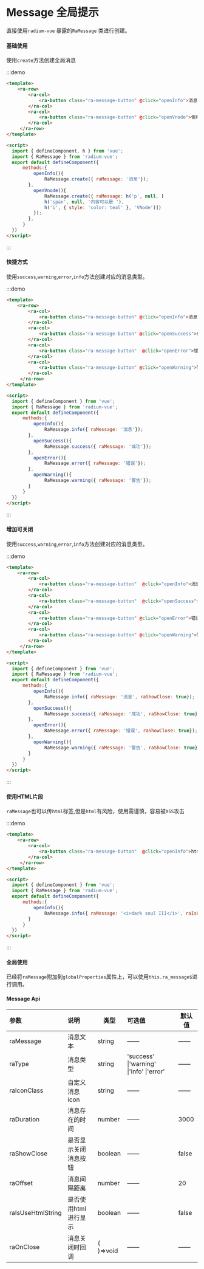 # Message 全局提示

直接使用`radium-vue` 暴露的`RaMessage` 类进行创建。



#### 基础使用

使用`create`方法创建全局消息

:::demo 

```html
<template>
    <ra-row>
        <ra-col>
            <ra-button class="ra-message-button" @click="openInfo">消息提示</ra-button>
        </ra-col>
        <ra-col>
            <ra-button class="ra-message-button" @click="openVnode">使用VNode</ra-button>
        </ra-col>
     </ra-row>
</template>

<script>
  import { defineComponent, h } from 'vue';
  import { RaMessage } from 'radium-vue';
  export default defineComponent({
      methods:{
          openInfo(){
              RaMessage.create({ raMessage: '消息'});
        },
          openVnode(){
              RaMessage.create({ raMessage: h('p', null, [
              h('span', null, '内容可以是 '),
              h('i', { style: 'color: teal' }, 'VNode')])
          });
        },
      }
  })
</script>
```

:::





#### 快捷方式

使用`success`,`warning`,`error`,`info`方法创建对应的消息类型。

:::demo 

```html
<template>
    <ra-row>
        <ra-col>
            <ra-button class="ra-message-button" @click="openInfo">消息</ra-button>
        </ra-col>
        <ra-col>
            <ra-button class="ra-message-button" @click="openSuccess">成功</ra-button>
        </ra-col>
        <ra-col>
            <ra-button class="ra-message-button"  @click="openError">错误</ra-button>
        </ra-col>
        <ra-col>
            <ra-button class="ra-message-button" @click="openWarning">警告</ra-button>
        </ra-col>
     </ra-row>
</template>

<script>
  import { defineComponent } from 'vue';
  import { RaMessage } from 'radium-vue';
  export default defineComponent({
      methods:{
          openInfo(){
              RaMessage.info({ raMessage: '消息'});
        },
          openSuccess(){
              RaMessage.success({ raMessage: '成功'});
        },
          openError(){
              RaMessage.error({ raMessage: '错误'});
        },
          openWarning(){
              RaMessage.warning({ raMessage: '警告'});
        }
      }
  })
</script>
```

:::



#### 增加可关闭

使用`success`,`warning`,`error`,`info`方法创建对应的消息类型。

:::demo 

```html
<template>
    <ra-row>
        <ra-col>
            <ra-button class="ra-message-button"  @click="openInfo">消息</ra-button>
        </ra-col>
        <ra-col>
            <ra-button class="ra-message-button"  @click="openSuccess">成功</ra-button>
        </ra-col>
        <ra-col>
            <ra-button class="ra-message-button" @click="openError">错误</ra-button>
        </ra-col>
        <ra-col>
            <ra-button class="ra-message-button" @click="openWarning">警告</ra-button>
        </ra-col>
     </ra-row>
</template>

<script>
  import { defineComponent } from 'vue';
  import { RaMessage } from 'radium-vue';
  export default defineComponent({
      methods:{
          openInfo(){
              RaMessage.info({ raMessage: '消息', raShowClose: true});
        },
          openSuccess(){
              RaMessage.success({ raMessage: '成功', raShowClose: true});
        },
          openError(){
              RaMessage.error({ raMessage: '错误', raShowClose: true});
        },
          openWarning(){
              RaMessage.warning({ raMessage: '警告', raShowClose: true});
        }
      }
  })
</script>
```

:::



#### 使用HTML片段

`raMessage`也可以传`html`标签,但是`html`有风险，使用需谨慎，容易被`XSS`攻击

:::demo 

```html
<template>
    <ra-row>
        <ra-col>
            <ra-button class="ra-message-button"  @click="openInfo">html消息</ra-button>
        </ra-col>
     </ra-row>
</template>

<script>
  import { defineComponent } from 'vue';
  import { RaMessage } from 'radium-vue';
  export default defineComponent({
      methods:{
          openInfo(){
              RaMessage.info({ raMessage: '<i>dark soul III</i>', raIsUseHtmlString: true});
        }
      }
  })
</script>
```

:::



#### 全局使用

已经将`raMessage`附加到`globalProperties`属性上，可以使用`this.ra_message$`进行调用。



#### Message Api

| 参数              | 说明                 | 类型      | 可选值                                   | 默认值 |
| :---------------- | :------------------- | --------- | :--------------------------------------- | ------ |
| raMessage         | 消息文本             | string    | ——                                       | ——     |
| raType            | 消息类型             | string    | 'success' \|'warning' \|'info' \|'error' | ——     |
| raIconClass       | 自定义消息icon       | string    | ——                                       | ——     |
| raDuration        | 消息存在的时间       | number    | ——                                       | 3000   |
| raShowClose       | 是否显示关闭消息按钮 | boolean   | ——                                       | false  |
| raOffset          | 消息间隔距离         | number    | ——                                       | 20     |
| raIsUseHtmlString | 是否使用html进行显示 | boolean   | ——                                       | false  |
| raOnClose         | 消息关闭时回调       | ( )=>void | ——                                       | ——     |



